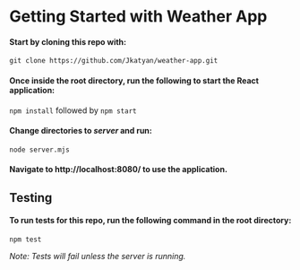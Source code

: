 # Getting Started with Weather App

#### Start by cloning this repo with:

`git clone https://github.com/Jkatyan/weather-app.git`

#### Once inside the root directory, run the following to start the React application:

`npm install`
followed by 
`npm start`

#### Change directories to *server* and run:

`node server.mjs`

#### Navigate to http://localhost:8080/ to use the application.

## Testing

#### To run tests for this repo, run the following command in the root directory:

`npm test`

*Note: Tests will fail unless the server is running.*
